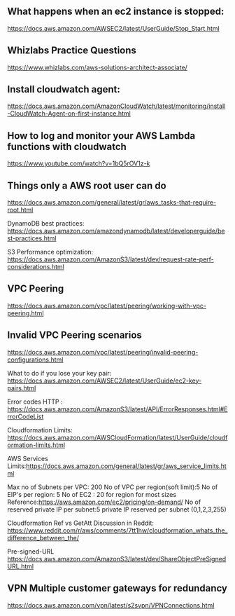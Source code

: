 ## What happens when an ec2 instance is stopped:
https://docs.aws.amazon.com/AWSEC2/latest/UserGuide/Stop_Start.html

## Whizlabs Practice Questions
https://www.whizlabs.com/aws-solutions-architect-associate/


## Install cloudwatch agent:
https://docs.aws.amazon.com/AmazonCloudWatch/latest/monitoring/install-CloudWatch-Agent-on-first-instance.html

## How to log and monitor your AWS Lambda functions with cloudwatch
https://www.youtube.com/watch?v=1bQ5rOV1z-k

## Things only a AWS root user can do 
https://docs.aws.amazon.com/general/latest/gr/aws_tasks-that-require-root.html

DynamoDB best practices:
https://docs.aws.amazon.com/amazondynamodb/latest/developerguide/best-practices.html


S3 Performance optimization:
https://docs.aws.amazon.com/AmazonS3/latest/dev/request-rate-perf-considerations.html

## VPC Peering
https://docs.aws.amazon.com/vpc/latest/peering/working-with-vpc-peering.html

## Invalid VPC Peering scenarios
https://docs.aws.amazon.com/vpc/latest/peering/invalid-peering-configurations.html

What to do if you lose your key pair:
https://docs.aws.amazon.com/AWSEC2/latest/UserGuide/ec2-key-pairs.html


Error codes HTTP :
https://docs.aws.amazon.com/AmazonS3/latest/API/ErrorResponses.html#ErrorCodeList

Cloudformation Limits:
https://docs.aws.amazon.com/AWSCloudFormation/latest/UserGuide/cloudformation-limits.html

AWS Services Limits:https://docs.aws.amazon.com/general/latest/gr/aws_service_limits.html

Max no of Subnets per VPC: 200
No of VPC per region(soft limit):5
No of EIP's per region: 5
No of EC2 : 20 for region for most sizes Reference:https://aws.amazon.com/ec2/pricing/on-demand/
No of reserved private IP per subnet:5 private IP reserved per subnet (0,1,2,3,255)



Cloudformation Ref vs GetAtt Discussion in Reddit:
https://www.reddit.com/r/aws/comments/7tt1hw/cloudformation_whats_the_difference_between_the/

Pre-signed-URL
https://docs.aws.amazon.com/AmazonS3/latest/dev/ShareObjectPreSignedURL.html


## VPN Multiple customer gateways for redundancy
https://docs.aws.amazon.com/vpn/latest/s2svpn/VPNConnections.html
